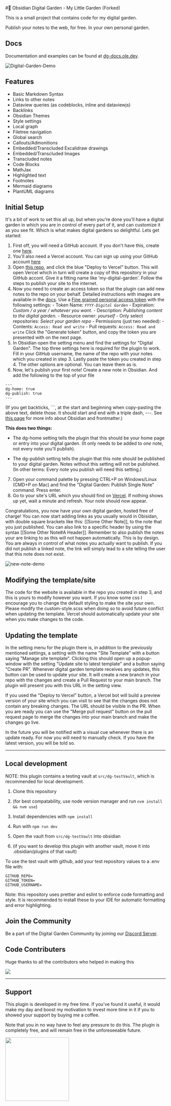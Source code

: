 #🏡 Obsidian Digital Garden - My Little Garden (Forked)

This is a small project that contains code for my digital garden.

Publish your notes to the web, for free. In your own personal garden.

## Docs

Documentation and examples can be found at [dg-docs.ole.dev](https://dg-docs.ole.dev/).

![Digital-Garden-Demo](https://raw.githubusercontent.com/oleeskild/obsidian-digital-garden/main/img/dg-demo.gif)

## Features

-   Basic Markdown Syntax
-   Links to other notes
-   Dataview queries (as codeblocks, inline and dataviewjs)
-   Backlinks
-   Obsidian Themes
-   Style settings
-   Local graph
-   Filetree navigation
-   Global search
-   Callouts/Admonitions
-   Embedded/Transcluded Excalidraw drawings
-   Embedded/Transcluded Images
-   Transcluded notes
-   Code Blocks
-   MathJax
-   Highlighted text
-   Footnotes
-   Mermaid diagrams
-   PlantUML diagrams

## Initial Setup

It's a bit of work to set this all up, but when you're done you'll have a digital garden in which you are in control of every part of it, and can customize it as you see fit. Which is what makes digital gardens so delightful.
Lets get started:

1. First off, you will need a GitHub account. If you don't have this, create one [here](https://github.com/signup).
2. You'll also need a Vercel account. You can sign up using your GitHub account [here](https://vercel.com/signup)
3. Open [this repo](https://github.com/oleeskild/digitalgarden), and click the blue "Deploy to Vercel" button. This will open Vercel which in turn will create a copy of this repository in your GitHub accont. Give it a fitting name like 'my-digital-garden'. Follow the steps to publish your site to the internet.
4. Now you need to create an access token so that the plugin can add new notes to the repo on your behalf. Detailed instructions with images are available in the [docs](https://dg-docs.ole.dev/advanced/fine-grained-access-token/). Use a [Fine grained personal access token](https://github.com/settings/personal-access-tokens/new) with the following settings:
		- Token Name:  _`YYYY-Digital Garden`_
		- Expiration: _Custom / a year / whatever you want._
		- Description: _Publishing content to the digital garden._
		- Resource owner: _yourself_
		- Only select repositories: _Select your garden repo_
		- Permissions (just two needed): 
			- Contents: `Access: Read and write`
			- Pull requests: `Access: Read and write`
Click the "Generate token" button, and copy the token you are presented with on the next page.
5. In Obsidian open the setting menu and find the settings for "Digital Garden". The top three settings here is required for the plugin to work.
   Fill in your GitHub username, the name of the repo with your notes which you created in step 3. Lastly paste the token you created in step 4. The other options are optional. You can leave them as is.
6. Now, let's publish your first note! Create a new note in Obsidian. And add the following to the top of your file

```
---
dg-home: true
dg-publish: true
---
```

(If you get backticks, \`\`\`, at the start and beginning when copy-pasting the above text, delete those. It should start and end with a triple dash, ---. See [this page](https://help.obsidian.md/Advanced+topics/YAML+front+matter) for more info about Obsidian and frontmatter.)

**This does two things:**

-   The dg-home setting tells the plugin that this should be your home page or entry into your digital garden. (It only needs to be added to _one_ note, not every note you'll publish).

-   The dg-publish setting tells the plugin that this note should be published to your digital garden. Notes without this setting will not be published. (In other terms: Every note you publish will need this setting.)

7. Open your command palette by pressing CTRL+P on Windows/Linux (CMD+P on Mac) and find the "Digital Garden: Publish Single Note" command. Press enter.
8. Go to your site's URL which you should find on [Vercel](https://vercel.com/dashboard). If nothing shows up yet, wait a minute and refresh. Your note should now appear.

Congratulations, you now have your own digital garden, hosted free of charge!
You can now start adding links as you usually would in Obisidan, with double square brackets like this: [[Some Other Note]], to the note that you just published. You can also link to a specific header by using the syntax [[Some Other Note#A Header]]. Remember to also publish the notes your are linking to as this will not happen automatically. This is by design. You are always in control of what notes you actually want to publish. If you did not publish a linked note, the link will simply lead to a site telling the user that this note does not exist.

![new-note-demo](https://raw.githubusercontent.com/oleeskild/obsidian-digital-garden/main/img/new-note-demo.gif)

## Modifying the template/site

The code for the website is available in the repo you created in step 3, and this is yours to modify however you want. If you know some css I encourage you to change the default styling to make the site your own. Please modify the custom-style.scss when doing so to avoid
future conflict when updating the template. Vercel should automatically update your site when you make changes to the code.

## Updating the template

In the setting menu for the plugin there is, in addition to the previously mentioned settings, a setting with the name "Site Template" with a button saying "Manage site template". Clicking this should open up a popup-window with the setting "Update site to latest template" and a button saying "Create PR". Whenever digital garden template receives any updates, this button can be used to update your site. It will create a new branch in your repo with the changes and create a Pull Request to your main branch. The plugin will present you with this URL in the setting view.

If you used the "Deploy to Vercel" button, a Vercel bot will build a preview version of your site which you can visit to see that the changes does not contain any breaking changes. The URL should be visible in the PR.
When you are ready you can use the "Merge pull request" button on the pull request page to merge the changes into your main branch and make the changes go live.

In the future you will be notified with a visual cue whenever there is an update ready. For now you will need to manually check. If you have the latest version, you will be told so.

---


## Local development

NOTE: this plugin contains a testing vault at `src/dg-testVault`, which is recommended for local development.

1. Clone this repository
2. (for best compatability, use node version manager and run `nvm install && nvm use`)
3. Install dependencies with `npm install`
4. Run with `npm run dev`
5. Open the vault from `src/dg-testVault` into obsidian

6. (if you want to develop this plugin with another vault, move it into .obsidian/plugins of that vault)

To use the test vault with github, add your test repository values to a .env file with:

```
GITHUB_REPO=
GITHUB_TOKEN=
GITHUB_USERNAME=

```

Note: this repository uses prettier and eslint to enforce code formatting and style. It is recommended to install these to your IDE for automatic formatting and error highlighting.


## Join the Community

Be a part of the Digital Garden Community by joining our [Discord Server](https://discord.gg/Z46n2RNX8e). 

## Code Contributers

Huge thanks to all the contributors who helped in making this

<a href="https://github.com/oleeskild/obsidian-digital-garden/graphs/contributors">
  <img src="https://contrib.rocks/image?repo=oleeskild/obsidian-digital-garden" />
</a>

---

## Support

This plugin is developed in my free time. If you've found it useful, it would make my day and boost my motivation to invest more time in it if you to showed your support by buying me a coffee.

Note that you in no way have to feel any pressure to do this. The plugin is completely free, and will remain free in the unforeseeable future.

[<img style="float:left" src="https://cdn.ko-fi.com/cdn/kofi3.png?v=3" width="200">](https://ko-fi.com/oleeskild)

